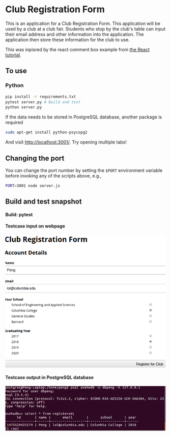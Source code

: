 
# Club Registration Form
This is an application for a Club Registration Form. This application will be used by a club at a club fair. 
Students who stop by the club's table can input their email address and other information into the application. 
The application then store these information for the club to use. 

This was inpisred by the react comment box example from [the React tutorial](http://facebook.github.io/react/docs/tutorial.html).

## To use

### Python

```sh
pip install -r requirements.txt
pytest server.py # Build and test
python server.py
```
If the data needs to be stored in PostgreSQL database, another package is required
```sh
sudo apt-get install python-psycopg2
```

And visit <http://localhost:3001/>. Try opening multiple tabs!

## Changing the port

You can change the port number by setting the `$PORT` environment variable before invoking any of the scripts above, e.g.,

```sh
PORT=3001 node server.js
```

## Build and test snapshot
#### Build: pytest
#### Testcase input on webpage
![Testcase](/test_input.png)
#### Testcase output in PostgreSQL database
![Testcase](/test.png)
